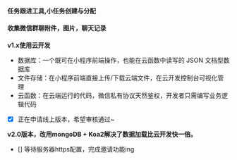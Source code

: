 #### 任务跟进工具,小任务创建与分配
#### 收集微信群聊附件，图片，聊天记录

**v1.x使用云开发**

- 数据库：一个既可在小程序前端操作，也能在云函数中读写的 JSON 文档型数据库
- 文件存储：在小程序前端直接上传/下载云端文件，在云开发控制台可视化管理
- 云函数：在云端运行的代码，微信私有协议天然鉴权，开发者只需编写业务逻辑代码

- [x] 正在申请线上版本，希望审核通过~

**v2.0版本，改用mongoDB + Koa2解决了数据加载比云开发快一倍。**


- [] 等待服务器https配置，完成邀请功能ing
